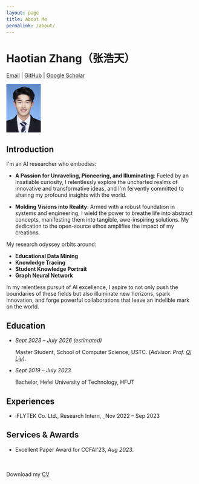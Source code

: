 ```yaml
---
layout: page
title: About Me
permalink: /about/
---
```


# Haotian Zhang<span class="text-2xl">（张浩天）</span>

[Email](sosweetzhang@mail.ustc.edu.cn) | [GitHub](https://github.com/sosweetzhang/) | [Google Scholar](https://scholar.google.com/citations?hl=zh-CN&user=N3V-QjAAAAAJ)

<img src="/profile.jpg" alt="Zhang Haotian pic" width="18%" />

## Introduction

I'm an AI researcher who embodies:

- **A Passion for Unraveling, Pioneering, and Illuminating**: Fueled by an insatiable curiosity, I relentlessly explore the uncharted realms of innovative and transformative ideas, and I'm fervently committed to sharing my profound insights with the world.

- **Molding Visions into Reality**: Armed with a robust foundation in systems and engineering, I wield the power to breathe life into abstract concepts, manifesting them into tangible, awe-inspiring solutions. My dedication to the open-source ethos amplifies the impact of my creations.

My research odyssey orbits around:
- **Educational Data Mining**
- **Knowledge Tracing**
- **Student Knowledge Portrait**
- **Graph Neural Network**

In my relentless pursuit of AI excellence, I aspire to not only push the boundaries of these fields but also illuminate new horizons, spark innovation, and forge powerful collaborations that leave an indelible mark on the world.

## Education

- _Sept 2023 – July 2026 (estimated)_

  Master Student, School of Computer Science, USTC. (_Advisor: Prof. [Qi Liu](http://staff.ustc.edu.cn/~qiliuql/)_).

- _Sept 2019 – July 2023_

  Bachelor, Hefei University of Technology, HFUT

## Experiences

- iFLYTEK Co. Ltd., Research Intern, _Nov 2022 – Sep 2023


## Services & Awards

- Excellent Paper Award for CCFAI'23, _Aug 2023_.



<br>
<br>
Download my <a href="https://www.dropbox.com/s/wa3agifqoxwd77u/soto-cv.pdf?dl=0" download="Soto, Paul- CV">CV</a><br>
<br>
